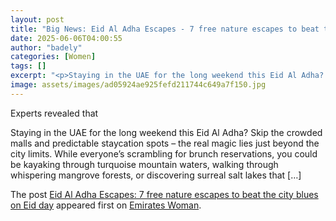 ```yaml
---
layout: post
title: "Big News: Eid Al Adha Escapes - 7 free nature escapes to beat the city blues on Eid day"
date: 2025-06-06T04:00:55
author: "badely"
categories: [Women]
tags: []
excerpt: "<p>Staying in the UAE for the long weekend this Eid Al Adha? Skip the crowded malls and predictable staycation spots – the real magic lies just beyond"
image: assets/images/ad05924ae925fefd211744c649a7f150.jpg
---
```


Experts revealed that <p>Staying in the UAE for the long weekend this Eid Al Adha? Skip the crowded malls and predictable staycation spots – the real magic lies just beyond the city limits. While everyone&#8217;s scrambling for brunch reservations, you could be kayaking through turquoise mountain waters, walking through whispering mangrove forests, or discovering surreal salt lakes that [&#8230;]</p>
<p>The post <a href="https://emirateswoman.com/free-nature-escapes-eid-staycation/" rel="nofollow">Eid Al Adha Escapes: 7 free nature escapes to beat the city blues on Eid day</a> appeared first on <a href="https://emirateswoman.com" rel="nofollow">Emirates Woman</a>.</p>

